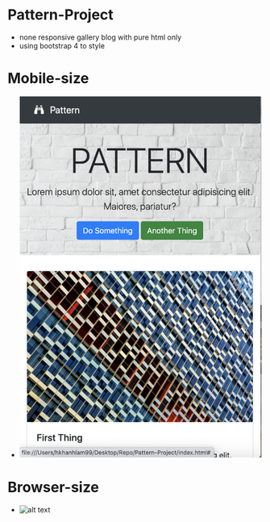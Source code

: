 # Pattern-Project
- none responsive gallery blog with pure html only
- using bootstrap 4 to style

# Mobile-size
- ![alt text](https://github.com/Liam1809/Pattern-Project/blob/master/Upshot/mobile-size.png)

# Browser-size
- ![alt text](https://github.com/Liam1809/Pattern-Project/blob/master/Upshot/browser-size.png)
